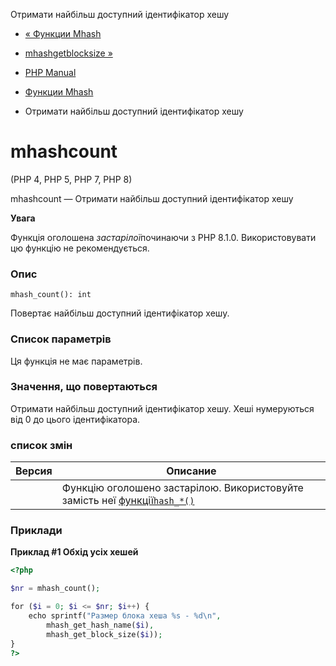 Отримати найбільш доступний ідентифікатор хешу

-   [« Функции Mhash](ref.mhash.html)
    
-   [mhashgetblocksize »](function.mhash-get-block-size.html)
    
-   [PHP Manual](index.html)
    
-   [Функции Mhash](ref.mhash.html)
    
-   Отримати найбільш доступний ідентифікатор хешу
    

# mhashcount

(PHP 4, PHP 5, PHP 7, PHP 8)

mhashcount — Отримати найбільш доступний ідентифікатор хешу

**Увага**

Функція оголошена *застарілої*починаючи з PHP 8.1.0. Використовувати цю функцію не рекомендується.

### Опис

```methodsynopsis
mhash_count(): int
```

Повертає найбільш доступний ідентифікатор хешу.

### Список параметрів

Ця функція не має параметрів.

### Значення, що повертаються

Отримати найбільш доступний ідентифікатор хешу. Хеші нумеруються від 0 до цього ідентифікатора.

### список змін

| Версия | Описание                                                                                    |
|--------|---------------------------------------------------------------------------------------------|
|        | Функцію оголошено застарілою. Використовуйте замість неї [функції`hash_*()`](ref.hash.html) |

### Приклади

**Приклад #1 Обхід усіх хешей**

```php
<?php

$nr = mhash_count();

for ($i = 0; $i <= $nr; $i++) {
    echo sprintf("Размер блока хеша %s - %d\n",
        mhash_get_hash_name($i),
        mhash_get_block_size($i));
}
?>
```